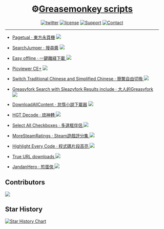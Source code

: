 <h1 align="center">⚙️<a href="https://greasyfork.org/users/8227">Greasemonkey scripts</a></h1>

<p align="center">
  <a href="https://twitter.com/intent/follow?screen_name=hoothinwang"><img src="https://img.shields.io/twitter/follow/hoothinwang.svg?style=flat&label=Follow&logo=x&color=555555" alt="twitter"></a>
  <a href="https://github.com/hoothin/UserScripts"><img src="https://img.shields.io/badge/License-MIT-red.svg" alt="license"></a>
  <a href="https://github.com/hoothin/UserScripts"><img src="https://img.shields.io/badge/Support-Chrome|Firefox|Edge-blue.svg" alt="Support"></a>
  <a href="mailto:rixixi@gmail.com"><img src="https://img.shields.io/badge/Contact-Gmail-yellow.svg" alt="Contact"></a>
</p>

---

+ [Pagetual · 東方永頁機](https://pagetual.hoothin.com/ "Auto pager script to fetch next page automatically for infinity scroll. Pagetual 東方永頁機 东方永页机") [![](https://img.shields.io/greasyfork/dd/438684)](Pagetual)

+ [SearchJumper · 搜尋醬](https://search.hoothin.com/ "Conduct searches for selected text/image effortlessly. Navigate to any search engine(Google/Bing/Custom) swiftly. SearchJumper 搜索酱 搜尋醬") [![](https://img.shields.io/greasyfork/dd/445274)](https://github.com/hoothin/SearchJumper)

+ [Easy offline · 一鍵離綫下載 ![](https://img.shields.io/greasyfork/dt/22590)](Easy%20offline "Find out all magnet links and torrents and video links in current page, and stream them from cloud storage automatically.")

+ [Picviewer CE+](Picviewer%20CE%2B "Powerful picture viewing tool online, which can popup/scale/rotate/batch save pictures automatically.") [![](https://img.shields.io/greasyfork/dd/24204)](Picviewer%20CE%2B)

+ [Switch Traditional Chinese and Simplified Chinese · 簡繁自由切換 ![](https://img.shields.io/greasyfork/dt/24300)](Switch%20Traditional%20Chinese%20and%20Simplified%20Chinese "Convert between simplified and traditional Chinese characters on any webpage, display the Pinyin for the Chinese characters, customize text replacement.")

+ [Greasyfork Search with Sleazyfork Results include · 大人的Greasyfork ![](https://img.shields.io/greasyfork/dt/23840)](Greasyfork%20Search%20with%20Sleazyfork%20Results%20include "Merge adult results of sleazyfork into greasyfork when the script is no longer anonymously available, add rating score and version for scripts then.")

+ [DownloadAllContent · 怠惰小說下載器](DownloadAllContent "Lightweight web scraping script. Fetch and download main textual content from the current page, provide special support for novels.") [![](https://img.shields.io/greasyfork/dd/25068)](DownloadAllContent)

+ [HGT Decode · 琉神轉 ![](https://img.shields.io/greasyfork/dt/23316)](HacgGodTurn)

+ [Select All Checkboxes · 多選框伴侶 ![](https://img.shields.io/greasyfork/dt/22587)](Select%20All%20Checkboxes)

+ [MoreSteamRatings · Steam遊戲評分集 ![](https://img.shields.io/greasyfork/dt/24113)](MoreSteamRatings)

+ [Highlight Every Code · 程式碼片段高亮 ![](https://img.shields.io/greasyfork/dt/24150)](Highlight%20Every%20Code)

+ [True URL downloads ![](https://img.shields.io/greasyfork/dt/7362)](True%20URL%20downloads)

+ [JandanHero · 煎蛋俠 ![](https://img.shields.io/greasyfork/dt/25597)](JiandanHero)

## Contributors

<a href="https://github.com/hoothin/UserScripts/graphs/contributors">
  <img src="https://contrib.rocks/image?repo=hoothin/UserScripts&max=14&columns=14" />
</a>

## Star History

[![Star History Chart](https://api.star-history.com/svg?repos=hoothin/UserScripts&type=Date)](https://star-history.com/#hoothin/UserScripts&Date)
